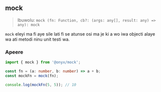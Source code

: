 ## mock

> Ibuwolu: `mock (fn: Function, cb?: (args: any[], result: any) => any): mock`

`mock` eleyi ma fi aye sile lati fi se atunse osi ma je ki a wo iwa objecti alaye wa ati metodi ninu unit testi wa.

### Apeere

```ts
import { mock } from '@onyx/mock';

const fn = (a: number, b: number) => a + b;
const mockFn = mock(fn);

console.log(mockFn(5, 5)); // 10
```

